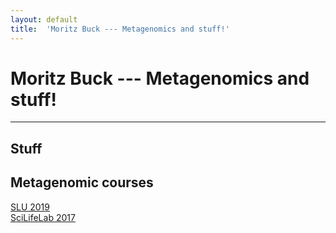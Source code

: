 ```yaml
---
layout: default
title:  'Moritz Buck --- Metagenomics and stuff!'
---
```

 

# Moritz Buck --- Metagenomics and stuff!
---

## Stuff

## Metagenomic courses

[SLU 2019](SLU_basics_of_metagenomics_analysis_2019/pages/precourse.md)  
[SciLifeLab 2017](https://scilifelab.github.io/courses/Metagenomics/1711/)
